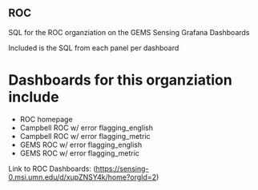 ## ROC

 SQL for the ROC organziation on the GEMS Sensing Grafana Dashboards

 Included is the SQL from each panel per dashboard


 # Dashboards for this organziation include

 - ROC homepage
 - Campbell ROC w/ error flagging_english
 - Campbell ROC w/ error flagging_metric
 - GEMS ROC w/ error flagging_english
 - GEMS ROC w/ error flagging_metric

 Link to ROC Dashboards: (https://sensing-0.msi.umn.edu/d/xupZNSY4k/home?orgId=2)
